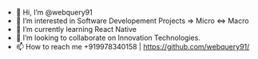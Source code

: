 - 👋 Hi, I’m @webquery91
- 👀 I’m interested in Software Developement Projects => Micro <=> Macro 
- 🌱 I’m currently learning React Native
- 💞️ I’m looking to collaborate on Innovation Technologies.
- 📫 How to reach me +919978340158 | https://github.com/webquery91/

<!---
webquery91/webquery91 is a ✨ special ✨ repository because its `README.md` (this file) appears on your GitHub profile.
You can click the Preview link to take a look at your changes.
--->
